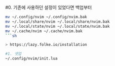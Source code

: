 #0. 기존에 사용하던 설정이 있었다면 백업부터
```sh
mv ~/.config/nvim ~/.config/nvim.bak
mv ~/.local/share/nvim ~/.local/share/nvim.bak
mv ~/.local/state/nvim ~/.local/state/nvim.bak
mv ~/.cache/nvim ~/.cache/nvim.bak
```sh

> https://lazy.folke.io/installation

#1. 셋업
~/.config/nvim/init.lua

